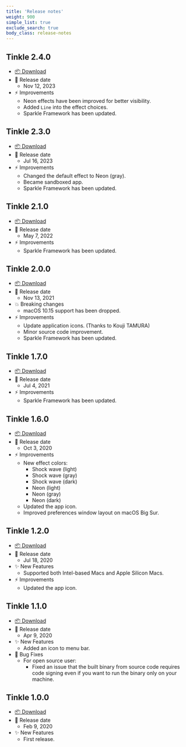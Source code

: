 ```yaml
---
title: 'Release notes'
weight: 900
simple_list: true
exclude_search: true
body_class: release-notes
---
```


## Tinkle 2.4.0

-   [📦 Download](https://github.com/pqrs-org/Tinkle/releases/download/v2.4.0/Tinkle-2.4.0.dmg)
-   📅 Release date
    -   Nov 12, 2023
-   ⚡️ Improvements
    -   Neon effects have been improved for better visibility.
    -   Added `Line` into the effect choices.
    -   Sparkle Framework has been updated.

## Tinkle 2.3.0

-   [📦 Download](https://github.com/pqrs-org/Tinkle/releases/download/v2.3.0/Tinkle-2.3.0.dmg)
-   📅 Release date
    -   Jul 16, 2023
-   ⚡️ Improvements
    -   Changed the default effect to Neon (gray).
    -   Became sandboxed app.
    -   Sparkle Framework has been updated.

## Tinkle 2.1.0

-   [📦 Download](https://github.com/pqrs-org/Tinkle/releases/download/v2.1.0/Tinkle-2.1.0.dmg)
-   📅 Release date
    -   May 7, 2022
-   ⚡️ Improvements
    -   Sparkle Framework has been updated.

## Tinkle 2.0.0

-   [📦 Download](https://github.com/pqrs-org/Tinkle/releases/download/v2.0.0/Tinkle-2.0.0.dmg)
-   📅 Release date
    -   Nov 13, 2021
-   💥 Breaking changes
    -   macOS 10.15 support has been dropped.
-   ⚡️ Improvements
    -   Update application icons. (Thanks to Kouji TAMURA)
    -   Minor source code improvement.
    -   Sparkle Framework has been updated.

## Tinkle 1.7.0

-   [📦 Download](https://github.com/pqrs-org/Tinkle/releases/download/v1.7.0/Tinkle-1.7.0.dmg)
-   📅 Release date
    -   Jul 4, 2021
-   ⚡️ Improvements
    -   Sparkle Framework has been updated.

## Tinkle 1.6.0

-   [📦 Download](https://github.com/pqrs-org/Tinkle/releases/download/v1.6.0/Tinkle-1.6.0.dmg)
-   📅 Release date
    -   Oct 3, 2020
-   ⚡️ Improvements
    -   New effect colors:
        -   Shock wave (light)
        -   Shock wave (gray)
        -   Shock wave (dark)
        -   Neon (light)
        -   Neon (gray)
        -   Neon (dark)
    -   Updated the app icon.
    -   Improved preferences window layout on macOS Big Sur.

## Tinkle 1.2.0

-   [📦 Download](https://github.com/pqrs-org/Tinkle/releases/download/v1.2.0/Tinkle-1.2.0.dmg)
-   📅 Release date
    -   Jul 18, 2020
-   ✨ New Features
    -   Supported both Intel-based Macs and Apple Silicon Macs.
-   ⚡️ Improvements
    -   Updated the app icon.

## Tinkle 1.1.0

-   [📦 Download](https://github.com/pqrs-org/Tinkle/releases/download/v1.1.0/Tinkle-1.1.0.dmg)
-   📅 Release date
    -   Apr 9, 2020
-   ✨ New Features
    -   Added an icon to menu bar.
-   🐛 Bug Fixes
    -   For open source user:
        -   Fixed an issue that the built binary from source code requires code signing even if you want to run the binary only on your machine.

## Tinkle 1.0.0

-   [📦 Download](https://github.com/pqrs-org/Tinkle/releases/download/v1.0.0/Tinkle-1.0.0.dmg)
-   📅 Release date
    -   Feb 9, 2020
-   ✨ New Features
    -   First release.
